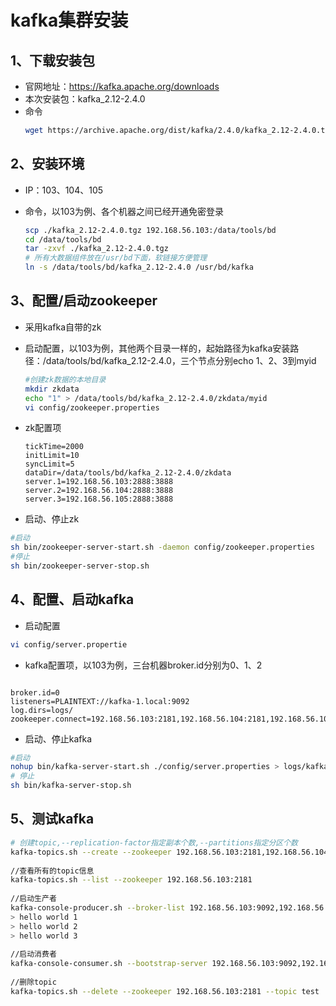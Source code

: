 # kafka集群安装

## 1、下载安装包

- 官网地址：https://kafka.apache.org/downloads
- 本次安装包：kafka_2.12-2.4.0
- 命令
  ```bash
  wget https://archive.apache.org/dist/kafka/2.4.0/kafka_2.12-2.4.0.tgz
  ```

## 2、安装环境

- IP：103、104、105
- 命令，以103为例、各个机器之间已经开通免密登录

  ```bash
  scp ./kafka_2.12-2.4.0.tgz 192.168.56.103:/data/tools/bd
  cd /data/tools/bd
  tar -zxvf ./kafka_2.12-2.4.0.tgz
  # 所有大数据组件放在/usr/bd下面，软链接方便管理
  ln -s /data/tools/bd/kafka_2.12-2.4.0 /usr/bd/kafka
  ```

## 3、配置/启动zookeeper

- 采用kafka自带的zk
- 启动配置，以103为例，其他两个目录一样的，起始路径为kafka安装路径：/data/tools/bd/kafka_2.12-2.4.0，三个节点分别echo 1、2、3到myid

  ```bash
  #创建zk数据的本地目录
  mkdir zkdata
  echo "1" > /data/tools/bd/kafka_2.12-2.4.0/zkdata/myid
  vi config/zookeeper.properties
  ```
- zk配置项

  ```properties
  tickTime=2000
  initLimit=10
  syncLimit=5
  dataDir=/data/tools/bd/kafka_2.12-2.4.0/zkdata
  server.1=192.168.56.103:2888:3888
  server.2=192.168.56.104:2888:3888
  server.3=192.168.56.105:2888:3888
  ```
- 启动、停止zk

```bash
#启动
sh bin/zookeeper-server-start.sh -daemon config/zookeeper.properties
#停止
sh bin/zookeeper-server-stop.sh
```

## 4、配置、启动kafka

- 启动配置

```bash
vi config/server.propertie
```

- kafka配置项，以103为例，三台机器broker.id分别为0、1、2

```properties

broker.id=0
listeners=PLAINTEXT://kafka-1.local:9092
log.dirs=logs/
zookeeper.connect=192.168.56.103:2181,192.168.56.104:2181,192.168.56.105:2181
```

- 启动、停止kafka

```bash
#启动
nohup bin/kafka-server-start.sh ./config/server.properties > logs/kafka.log &
# 停止
sh bin/kafka-server-stop.sh
```

## 5、测试kafka

```bash
# 创建topic,--replication-factor指定副本个数,--partitions指定分区个数
kafka-topics.sh --create --zookeeper 192.168.56.103:2181,192.168.56.104:2181,192.168.56.105:2181 --replication-factor 1 --partitions 1 --topic test
 
//查看所有的topic信息
kafka-topics.sh --list --zookeeper 192.168.56.103:2181
 
//启动生产者
kafka-console-producer.sh --broker-list 192.168.56.103:9092,192.168.56.104:9092,192.168.56.105:9092 --topic test
> hello world 1
> hello world 2
> hello world 3
 
//启动消费者
kafka-console-consumer.sh --bootstrap-server 192.168.56.103:9092,192.168.56.104:9092,192.168.56.105:9092 --topic test --from-beginning
 
//删除topic
kafka-topics.sh --delete --zookeeper 192.168.56.103:2181 --topic test

```
